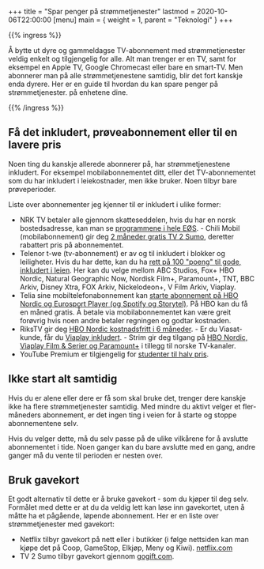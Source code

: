 +++
title = "Spar penger på strømmetjenester"
lastmod = 2020-10-06T22:00:00
[menu] 
main = { weight = 1, parent = "Teknologi" }
+++

{{% ingress %}}

Å bytte ut dyre og gammeldagse TV-abonnement med strømmetjenester veldig enkelt og tilgjengelig for
alle. Alt man trenger er en TV, samt for eksempel en Apple TV, Google Chromecast eller bare en
smart-TV. Men abonnerer man på alle strømmetjenestene samtidig, blir det fort kanskje enda dyrere.
Her er en guide til hvordan du kan spare penger på strømmetjenester. på enhetene dine.

{{% /ingress %}}

## Få det inkludert, prøveabonnement eller til en lavere pris

Noen ting du kanskje allerede abonnerer på, har strømmetjenestene inkludert. For eksempel
mobilabonnementet ditt, eller det TV-abonnementet som du har inkludert i leiekostnader, men ikke
bruker. Noen tilbyr bare prøveperioder.

Liste over abonnementer jeg kjenner til er inkludert i ulike former:

- NRK TV betaler alle gjennom skatteseddelen, hvis du har en norsk bostedsadresse, kan man se
[programmene i hele EØS](https://innlogging.nrk.no/bruker). - Chili Mobil (mobilabonnement) gir deg
[2 måneder gratis TV 2 Sumo](https://www.chilimobil.no/sporsmal-hjelp/tv2-sumo/#2-mnd-gratis),
deretter rabattert pris på abonnementet.
- Telenor t-we (tv-abonnement) er av og til inkludert i
blokker og leiligheter. Hvis du har dette, kan du ha [rett på 100 "poeng" til gode, inkludert i
leien](https://www.telenor.no/privat/tv/t-we/innholdsoversikt/). Her kan du velge mellom ABC
Studios, Fox+ HBO Nordic, Natural Geographic Now, Nordisk Film+, Paramount+, TNT, BBC Arkiv, Disney
Xtra, FOX Arkiv, Nickelodeon+, V Film Arkiv, Viaplay.
- Telia sine mobiltelefonabonnement kan
[starte abonnement på HBO Nordic og Eurosport Player (og Spotify og
Storytel)](https://www.telia.no/strommetjenester/). På HBO kan du få en måned gratis. Å betale via
mobilabonnementet kan være greit forøvrig hvis noen andre betaler regningen og godtar kostnaden.
- RiksTV gir deg [HBO Nordic kostnadsfritt i 6
måneder](https://www.rikstv.no/film-og-serier/hbo-nordic/). - Er du Viasat-kunde, får du [Viaplay
inkludert](https://www.viasat.no/viaplay). - Strim gir deg tilgang på [HBO Nordic, Viaplay Film &
Serier og Paramount+](https://www.strim.no) i tillegg til norske TV-kanaler.
- YouTube Premium er
tilgjengelig for [studenter til halv pris](https://www.youtube.com/premium/student).

## Ikke start alt samtidig

Hvis du er alene eller dere er få som skal bruke det, trenger dere kanskje ikke ha flere
strømmetjenester samtidig. Med mindre du aktivt velger et fler-måneders abonnement, er det ingen
ting i veien for å starte og stoppe abonnementene selv.

Hvis du velger dette, må du selv passe på de ulike vilkårene for å avslutte abonnementet i tide.
Noen ganger kan du bare avslutte med en gang, andre ganger må du vente til perioden er nesten over.

## Bruk gavekort

Et godt alternativ til dette er å bruke gavekort - som du kjøper til deg selv. Formålet med dette
er at du da veldig lett kan løse inn gavekortet, uten å måtte ha et pågående, løpende abonnement.
Her er en liste over strømmetjenester med gavekort:

- Netflix tilbyr gavekort på nett eller i butikker (i følge nettsiden kan man kjøpe det på Coop,
GameStop, Elkjøp, Meny og Kiwi). [netflix.com](https://www.netflix.com/gift-cards) 
- TV 2 Sumo
tilbyr gavekort gjennom
[gogift.com](https://giftcard-engine.gogift.com/NO/shop/tvsumo/#/giftcards).
